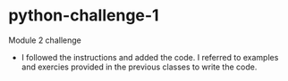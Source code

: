 # python-challenge-1
Module 2 challenge
- I followed the instructions and added the code. I referred to examples and exercies provided in the previous classes to write the code.